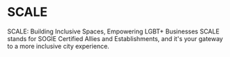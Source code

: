 # SCALE
SCALE: Building Inclusive Spaces, Empowering LGBT+ Businesses SCALE stands for SOGIE Certified Allies and Establishments, and it's your gateway to a more inclusive city experience.
